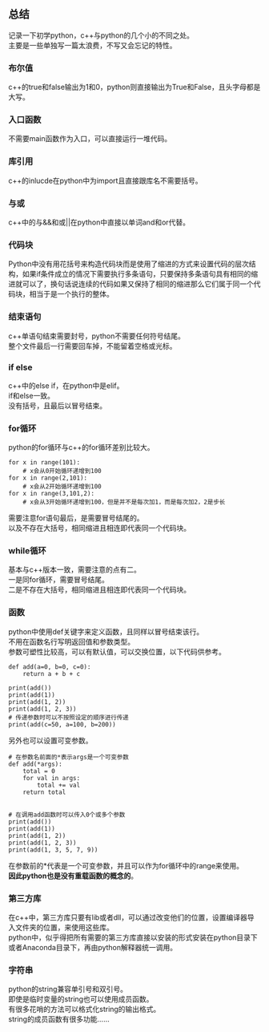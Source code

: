 ## 总结
记录一下初学python，c++与python的几个小的不同之处。    
主要是一些单独写一篇太浪费，不写又会忘记的特性。   
### 布尔值
c++的true和false输出为1和0，python则直接输出为True和False，且头字母都是大写。   
### 入口函数
不需要main函数作为入口，可以直接运行一堆代码。   
### 库引用
c++的inlucde在python中为import且直接跟库名不需要括号。   
### 与或
c++中的与&&和或||在python中直接以单词and和or代替。   
### 代码块
Python中没有用花括号来构造代码块而是使用了缩进的方式来设置代码的层次结构，如果if条件成立的情况下需要执行多条语句，只要保持多条语句具有相同的缩进就可以了，换句话说连续的代码如果又保持了相同的缩进那么它们属于同一个代码块，相当于是一个执行的整体。   
### 结束语句
c++单语句结束需要封号，python不需要任何符号结尾。  
整个文件最后一行需要回车掉，不能留着空格或光标。  
### if else
c++中的else if，在python中是elif。   
if和else一致。   
没有括号，且最后以冒号结束。   
### for循环
python的for循环与c++的for循环差别比较大。  
```
for x in range(101):   
	# x会从0开始循环递增到100    
for x in range(2,101):   
	# x会从2开始循环递增到100    
for x in range(3,101,2):   
	# x会从3开始循环递增到100，但是并不是每次加1，而是每次加2，2是步长    
```   
需要注意for语句最后，是需要冒号结尾的。   
以及不存在大括号，相同缩进且相连即代表同一个代码块。   
### while循环
基本与c++版本一致，需要注意的点有二。   
一是同for循环，需要冒号结尾。   
二是不存在大括号，相同缩进且相连即代表同一个代码块。     
### 函数
python中使用def关键字来定义函数，且同样以冒号结束该行。   
不用在函数名行写明返回值和参数类型。  
参数可塑性比较高，可以有默认值，可以交换位置，以下代码供参考。   
```
def add(a=0, b=0, c=0):  
    return a + b + c  

print(add())    
print(add(1))  
print(add(1, 2))   
print(add(1, 2, 3))   
# 传递参数时可以不按照设定的顺序进行传递    
print(add(c=50, a=100, b=200))    
```   
另外也可以设置可变参数。   
```  
# 在参数名前面的*表示args是一个可变参数   
def add(*args):   
    total = 0  
    for val in args:  
        total += val  
    return total   


# 在调用add函数时可以传入0个或多个参数  
print(add())  
print(add(1))   
print(add(1, 2))  
print(add(1, 2, 3))   
print(add(1, 3, 5, 7, 9))  
```   
在参数前的*代表是一个可变参数，并且可以作为for循环中的range来使用。   
**因此python也是没有重载函数的概念的**。   
### 第三方库
在c++中，第三方库只要有lib或者dll，可以通过改变他们的位置，设置编译器导入文件夹的位置，来使用这些库。   
python中，似乎得把所有需要的第三方库直接以安装的形式安装在python目录下或者Anaconda目录下，再由python解释器统一调用。   
### 字符串
python的string兼容单引号和双引号。   
即使是临时变量的string也可以使用成员函数。  
有很多花哨的方法可以格式化string的输出格式。  
string的成员函数有很多功能……   
